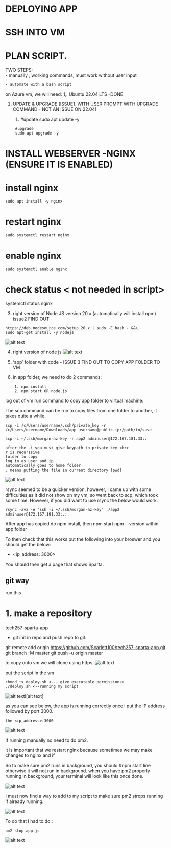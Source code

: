 # DEPLOYING APP


# SSH INTO VM


# PLAN SCRIPT.


TWO STEPS: <br>
    - manually , working commands, must work without user input <br>

    - automate with a bash script
on Azure vm, we will need:
1,. Ubuntu 22.04 LTS -DONE
1. UPDATE & UPGRADE (ISSUE1. WITH USER PROMPT WITH UPGRADE COMMAND - NOT AN ISSUE ON 22.04)
      1. #update
        sudo apt update -y

        #upgrade
        sudo apt upgrade -y


#  INSTALL WEBSERVER -NGINX (ENSURE IT IS ENABLED)
# install nginx
```
sudo apt install -y nginx
```

# restart nginx
```
sudo systemctl restart nginx
```

# enable nginx
```
sudo systemctl enable nginx
```

# check status < not needed in script>
systemctl status nginx

3. right version of Node JS version 20.x (automatically will install npm) issue2 FIND OUT
```
https://deb.nodesource.com/setup_20.x | sudo -E bash - &&\
sudo apt-get install -y nodejs
```



![alt text](<../images/Node.js v20.x.png>)



4. right version of node js 
![alt text](../images/node_install.png)

1. ‘app’ folder with code - ISSUE 3 FIND OUT TO COPY APP FOLDER TO VM
2. in app folder, we need to do 2 commands:
```
    1. npm install
    2. npm start OR node.js
```


log out of vm
run command to copy app folder to virtual machine:

The scp command can be run to copy files from one folder to another, it takes quite a while.
```
scp -i /c/Users/username/.ssh/private_key -r /c/Users/username/Downloads/app username@public-ip:/path/to/save

scp -i ~/.ssh/morgan-az-key -r app2 adminuser@172.167.181.33:.

after the -i you must give keypath to private key <br>
r is recurssive 
folder to copy
log in as user and ip
automatically goes to home folder
. means putting the file in current directory (pwd)
```

![alt text](../images/mv_file.png)

rsync seemed to be a quicker version, however, I came up with some difficulties,as it did not show on my vm, so went back to scp, which took some time. However, if you did want to use rsync the below would work.

```
rsync -avz -e "ssh -i ~/.ssh/morgan-az-key" ./app2 adminuser@172.167.181.33:.:.
```

After app has copied do npm install, then npm start npm --version within app folder


To then check that this works put the following into your broswer and you should get the below:

* <ip_address: 3000>

You should then get a page that shows Sparta.



## git way
run this

# 1. make a repository

tech257-sparta-app

* git init in repo and push repo to git.

git remote add origin https://github.com/Scarlett100/tech257-sparta-app.git
git branch -M master
git push -u origin master

to copy onto vm we will clone using https.
![alt text](../images/gitclonehttps.png)

put the script in the vm
```
chmod +x deploy.sh <--- give executable permissions>
./deploy.sh <--running my script
```

![alt text](../images/app_listening.png)![alt text]<br>

as you can see below, the app is running correctly once i put the IP address followed by port 3000.
```
the <ip_address>:3000
```

![alt text](../images/Sparta.png)

If running manually no need to do pm2.

it is important that we restart nginx because sometimes we may make changes to nginx and if 


So to make sure pm2 runs in background, you should #npm start line otherwise it will not run in background. when you have pm2 properly running in background, your terminal will look like this once done.

![alt text](../images/properly.png)

I must now find a way to add to my script to make sure pm2 strops running if already running.

![alt text](../images/pm2_already_running.png)

To do that I had to do : 

```
pm2 stop app.js
```
![alt text](../images/process_pm2.png)